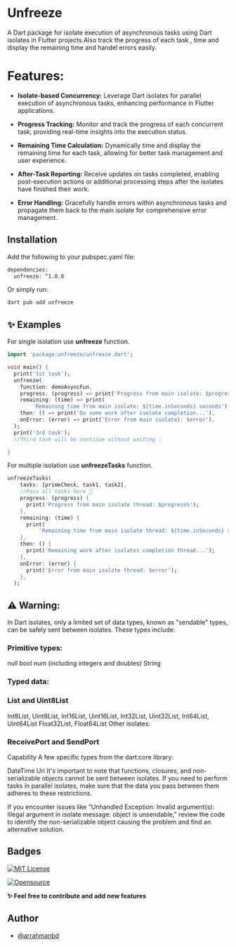# Unfreeze
A Dart package for isolate execution of asynchronous tasks using Dart isolates in Flutter projects.Also track the progress of each task , time and display the remaining time and handel errors easily.

# Features:
- **Isolate-based Concurrency:** Leverage Dart isolates for parallel execution of asynchronous tasks, enhancing performance in Flutter applications.

- **Progress Tracking:** Monitor and track the progress of each concurrent task, providing real-time insights into the execution status.

- **Remaining Time Calculation:** Dynamically time and display the remaining time for each task, allowing for better task management and user experience.

- **After-Task Reporting:** Receive updates on tasks completed, enabling post-execution actions or additional processing steps after the isolates have finished their work.

- **Error Handling:** Gracefully handle errors within asynchronous tasks and propagate them back to the main isolate for comprehensive error management.


## Installation

Add the following to your pubspec.yaml file:

```bash
dependencies:
  unfreeze: ^1.0.0
```

Or simply run:

```bash
dart pub add unfreeze
```



## ✨ Examples

For single isolation use **unfreeze** function.
```dart
import 'package:unfreeze/unfreeze.dart';

void main() {
  print('1st task');
  unfreeze(
    function: demoAsyncFun,
    progress: (progress) => print('Progress from main isolate: $progress%'),
    remaining: (time) => print(
        'Remaining time from main isolate: ${time.inSeconds} seconds'),
    then: () => print('Do some work after isolate completion...'),
    onError: (error) => print('Error from main isolate1: $error'),
  );
  print('3rd task');
  //Third task will be continue without waiting 💡

}
```
For multiple isolation use **unfreezeTasks** function.
```dart
unfreezeTasks(
    tasks: [primeCheck, task1, task2],
    //Pass all tasks here 🤝
    progress: (progress) {
      print('Progress from main isolate thread: $progress%');
    },
    remaining: (time) {
      print(
          'Remaining time from main isolate thread: ${time.inSeconds} seconds');
    },
    then: () {
      print('Remaining work after isolates completion thread...');
    },
    onError: (error) {
      print('Error from main isolate thread: $error');
    },
  );
```
## ⚠️ Warning:
In Dart isolates, only a limited set of data types, known as "sendable" types, can be safely sent between isolates. These types include:

### Primitive types:

null
bool
num (including integers and doubles)
String
### Typed data:

### List and Uint8List
Int8List, Uint8List, Int16List, Uint16List, Int32List, Uint32List, Int64List, Uint64List
Float32List, Float64List
Other isolates:

### ReceivePort and SendPort
Capability
A few specific types from the dart:core library:

DateTime
Uri
It's important to note that functions, closures, and non-serializable objects cannot be sent between isolates. If you need to perform tasks in parallel isolates, make sure that the data you pass between them adheres to these restrictions.

If you encounter issues like "Unhandled Exception: Invalid argument(s): Illegal argument in isolate message: object is unsendable," review the code to identify the non-serializable object causing the problem and find an alternative solution.

## Badges


[![MIT License](https://img.shields.io/badge/License-MIT-green.svg)](https://choosealicense.com/licenses/mit/)

[![Opensource](https://img.shields.io/static/v1?label=opensource&message=❤&color=red)](https://github.com/arrahmanbd/unfreeze)

**✨  Feel free to contribute and add new features**

## Author

- [@arrahmanbd](https://www.github.com/arrahmanbd)
